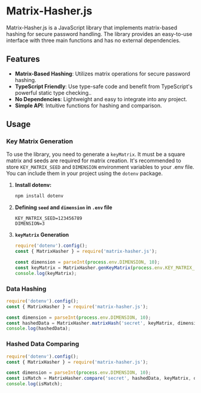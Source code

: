 # Matrix-Hasher.js

Matrix-Hasher.js is a JavaScript library that implements matrix-based hashing for secure password handling. The library provides an easy-to-use interface with three main functions and has no external dependencies.

## Features

- **Matrix-Based Hashing**: Utilizes matrix operations for secure password hashing.
- **TypeScript Friendly**: Use type-safe code and benefit from TypeScript's powerful static type checking..
- **No Dependencies**: Lightweight and easy to integrate into any project.
- **Simple API**: Intuitive functions for hashing and comparison.

## Usage

### Key Matrix Generation

To use the library, you need to generate a `keyMatrix`. It must be a square matrix and seeds are required for matrix creation. It's recommended to store `KEY_MATRIX_SEED` and `DIMENSION` environment variables to your .env file. You can include them in your project using the `dotenv` package.

1. **Install dotenv:**
   ```bash
   npm install dotenv
   ```
2. **Defining `seed` and `dimension` in `.env` file**

   ```
   KEY_MATRIX_SEED=123456789
   DIMENSION=3
   ```

3. **`keyMatrix` Generation**
   
   ```javascript
   require('dotenv').config();
   const { MatrixHasher } = require('matrix-hasher.js');
   
   const dimension = parseInt(process.env.DIMENSION, 10);
   const keyMatrix = MatrixHasher.genKeyMatrix(process.env.KEY_MATRIX_SEED, dimension);
   console.log(keyMatrix);
   ```

### Data Hashing

   ```javascript
   require('dotenv').config();
   const { MatrixHasher } = require('matrix-hasher.js');
   
   const dimension = parseInt(process.env.DIMENSION, 10);
   const hashedData = MatrixHasher.matrixHash('secret', keyMatrix, dimension);
   console.log(hashedData);
   ```

### Hashed Data Comparing
   ```javascript
   require('dotenv').config();
   const { MatrixHasher } = require('matrix-hasher.js');
   
   const dimension = parseInt(process.env.DIMENSION, 10);
   const isMatch = MatrixHasher.compare('secret', hashedData, keyMatrix, dimension);
   console.log(isMatch);
   ```

